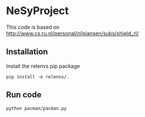 # NeSyProject
This code is based on http://www.cs.ru.nl/personal/nilsjansen/subs/shield_rl/ 



## Installation 

Install the relenvs pip package

`pip install -e relenvs/.`


## Run code
`python pacman/pacman.py` 

